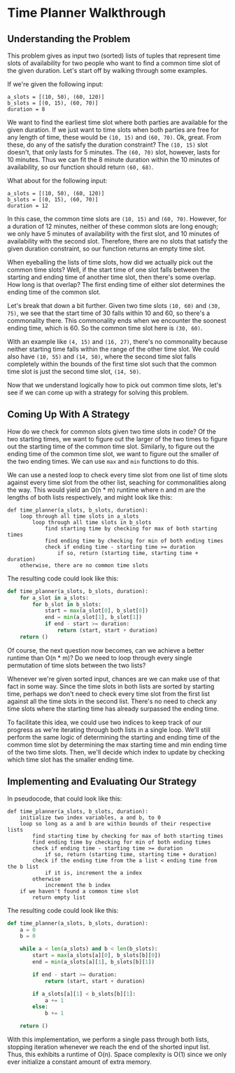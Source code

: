 # Time Planner Walkthrough

## Understanding the Problem

This problem gives as input two (sorted) lists of tuples that represent time slots of availability for two people who want to find a common time slot of the given duration. Let's start off by walking through some examples.

If we're given the following input:

```
a_slots = [(10, 50), (60, 120)]
b_slots = [(0, 15), (60, 70)]
duration = 8
```

We want to find the earliest time slot where both parties are available for the given duration. If we just want to time slots when both parties are free for any length of time, these would be `(10, 15)` and `(60, 70)`. Ok, great. From these, do any of the satisfy the duration constraint? The `(10, 15)` slot doesn't, that only lasts for 5 minutes. The `(60, 70)` slot, however, lasts for 10 minutes. Thus we can fit the 8 minute duration within the 10 minutes of availability, so our function should return `(60, 68)`.

What about for the following input:

```
a_slots = [(10, 50), (60, 120)]
b_slots = [(0, 15), (60, 70)]
duration = 12
```

In this case, the common time slots are `(10, 15)` and `(60, 70)`. However, for a duration of 12 minutes, neither of these common slots are long enough; we only have 5 minutes of availability with the first slot, and 10 minutes of availability with the second slot. Therefore, there are no slots that satisfy the given duration constraint, so our function returns an empty time slot.

When eyeballing the lists of time slots, how did we actually pick out the common time slots? Well, if the start time of one slot falls between the starting and ending time of another time slot, then there's some overlap. How long is that overlap? The first ending time of either slot determines the ending time of the common slot.

Let's break that down a bit further. Given two time slots `(10, 60)` and `(30, 75)`, we see that the start time of 30 falls within 10 and 60, so there's a commonality there. This commonality ends when we encounter the soonest ending time, which is 60. So the common time slot here is `(30, 60)`.

With an example like `(4, 15)` and `(16, 27)`, there's no commonality because neither starting time falls within the range of the other time slot. We could also have `(10, 55)` and `(14, 50)`, where the second time slot falls completely within the bounds of the first time slot such that the common time slot is just the second time slot, `(14, 50)`.

Now that we understand logically how to pick out common time slots, let's see if we can come up with a strategy for solving this problem.

## Coming Up With A Strategy

How do we check for common slots given two time slots in code? Of the two starting times, we want to figure out the larger of the two times to figure out the starting time of the common time slot. Similarly, to figure out the ending time of the common time slot, we want to figure out the smaller of the two ending times. We can use `max` and `min` functions to do this.

We can use a nested loop to check every time slot from one list of time slots against every time slot from the other list, seaching for commonalities along the way. This would yield an O(n \* m) runtime where n and m are the lengths of both lists respectively, and might look like this:

```
def time_planner(a_slots, b_slots, duration):
    loop through all time slots in a_slots
        loop through all time slots in b_slots
            find starting time by checking for max of both starting times
            find ending time by checking for min of both ending times
            check if ending time - starting time >= duration
                if so, return (starting time, starting time + duration)
    otherwise, there are no common time slots
```

The resulting code could look like this:

```python
def time_planner(a_slots, b_slots, duration):
    for a_slot in a_slots:
        for b_slot in b_slots:
            start = max(a_slot[0], b_slot[0])
            end = min(a_slot[1], b_slot[1])
            if end - start >= duration:
                return (start, start + duration)
    return ()
```

Of course, the next question now becomes, can we achieve a better runtime than O(n \* m)? Do we need to loop through every single permutation of time slots between the two lists?

Whenever we're given sorted input, chances are we can make use of that fact in some way. Since the time slots in both lists are sorted by starting time, perhaps we don't need to check every time slot from the first list against all the time slots in the second list. There's no need to check any time slots where the starting time has already surpassed the ending time.

To facilitate this idea, we could use two indices to keep track of our progress as we're iterating through both lists in a single loop. We'll still perform the same logic of determining the starting and ending time of the common time slot by determining the max starting time and min ending time of the two time slots. Then, we'll decide which index to update by checking which time slot has the smaller ending time.

## Implementing and Evaluating Our Strategy

In pseudocode, that could look like this:

```
def time_planner(a_slots, b_slots, duration):
    initialize two index variables, a and b, to 0
    loop so long as a and b are within bounds of their respective lists
        find starting time by checking for max of both starting times
        find ending time by checking for min of both ending times
        check if ending time - starting time >= duration
            if so, return (starting time, starting time + duration)
        check if the ending time from the a list < ending time from the b list
            if it is, increment the a index
        otherwise
            increment the b index
    if we haven't found a common time slot
        return empty list
```

The resulting code could look like this:

```python
def time_planner(a_slots, b_slots, duration):
    a = 0
    b = 0

    while a < len(a_slots) and b < len(b_slots):
        start = max(a_slots[a][0], b_slots[b][0])
        end = min(a_slots[a][1], b_slots[b][1])

        if end - start >= duration:
            return (start, start + duration)

        if a_slots[a][1] < b_slots[b][1]:
            a += 1
        else:
            b += 1

    return ()
```

With this implementation, we perform a single pass through both lists, stopping iteration whenever we reach the end of the shorted input list. Thus, this exhibits a runtime of O(n). Space complexity is O(1) since we only ever initialize a constant amount of extra memory.
